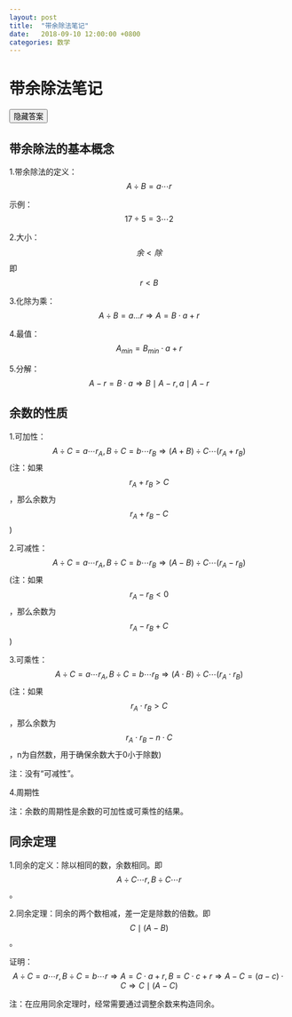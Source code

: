 ```yaml
---
layout: post
title:  "带余除法笔记"
date:   2018-09-10 12:00:00 +0800
categories: 数学
---
```


# 带余除法笔记

<script>
function hide_answers() {
  //alert('隐藏所有答案');
  var paragraphs = document.getElementsByTagName('p');
  var answers = [];
  for (var i = 0; i < paragraphs.length; i++) {
    console.log(paragraphs[i].innerHTML == /^答案：/);
    if (/^答案/.test(paragraphs[i].innerHTML)) {
      answers.push(paragraphs[i]);
    }
  }
  //console.log(answers);
  button = document.getElementById('show_or_hide_answers');
  if (button.innerHTML == '隐藏答案') {
    button.innerHTML = '显示答案';
    display(answers, 'hide');
  } else if (button.innerHTML == '显示答案') {
    button.innerHTML = '隐藏答案';
    display(answers, 'show');
  }
}
function display(elements, status) {
  for (var i = 0; i < elements.length; i++) {
    if (status == 'hide') {
      elements[i].style.display = 'none';
    } else if (status == 'show') {
      elements[i].style.display = 'block';
    }
  }
}
</script>

<button id="show_or_hide_answers" onclick="hide_answers()">隐藏答案</button>


## 带余除法的基本概念

1.带余除法的定义：$$A \div B = a \cdots r$$

示例：$$17\div5=3 \cdots 2$$

2.大小：$$余<除$$ 即 $$r < B$$

3.化除为乘：$$A\div B=a…r\Rightarrow A= B\cdot a + r$$

4.最值：$$A_{min} = B_{min} \cdot a + r$$

5.分解：$$A - r = B \cdot a \Rightarrow B \mid A-r, a \mid A-r$$


## 余数的性质

1.可加性：$$A \div C = a \cdots r_{A}, B \div C = b \cdots r_{B} \Rightarrow (A+B) \div C \cdots (r_{A} + r_{B})$$ (注：如果$$r_{A} + r_{B} > C$$，那么余数为$$r_{A} + r_{B} - C$$)

2.可减性：$$A \div C = a \cdots r_{A}, B \div C = b \cdots r_{B} \Rightarrow (A-B) \div C \cdots (r_{A} - r_{B})$$ (注：如果$$r_{A} - r_{B} < 0$$，那么余数为$$r_{A} - r_{B} + C$$)

3.可乘性：$$A \div C = a \cdots r_{A}, B \div C = b \cdots r_{B} \Rightarrow (A \cdot B) \div C \cdots (r_{A} \cdot r_{B})$$ (注：如果$$r_{A} \cdot r_{B} > C$$，那么余数为$$r_{A} \cdot r_{B} - n \cdot C$$，n为自然数，用于确保余数大于0小于除数)

注：没有“可减性”。

4.周期性

注：余数的周期性是余数的可加性或可乘性的结果。

## 同余定理

1.同余的定义：除以相同的数，余数相同。即$$A \div C \cdots r, B \div C \cdots r$$。

2.同余定理：同余的两个数相减，差一定是除数的倍数。即$$C \mid (A - B)$$。

证明：$$A \div C = a \cdots r, B \div C = b \cdots r \Rightarrow A = C \cdot a + r, B = C \cdot c + r \Rightarrow A - C = (a - c) \cdot C \Rightarrow C \mid (A - C)$$

注：在应用同余定理时，经常需要通过调整余数来构造同余。
